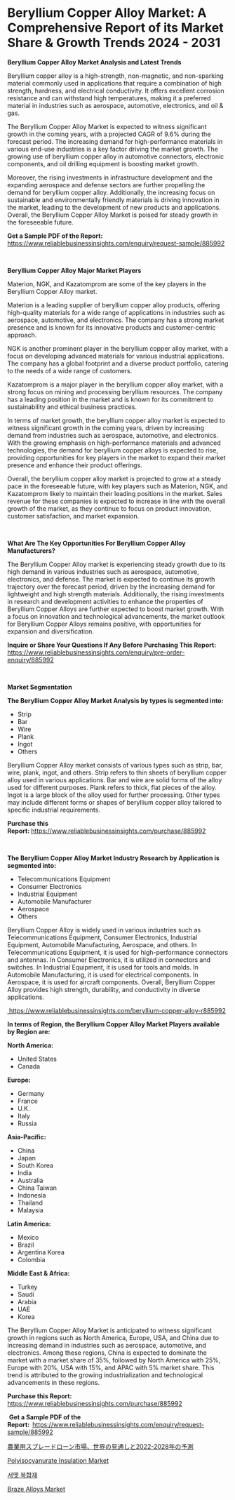 <p><h1>Beryllium Copper Alloy Market: A Comprehensive Report of its Market Share & Growth Trends 2024 - 2031</h1></p><p><strong>Beryllium Copper Alloy Market Analysis and Latest Trends</strong></p>
<p><p>Beryllium copper alloy is a high-strength, non-magnetic, and non-sparking material commonly used in applications that require a combination of high strength, hardness, and electrical conductivity. It offers excellent corrosion resistance and can withstand high temperatures, making it a preferred material in industries such as aerospace, automotive, electronics, and oil & gas.</p><p>The Beryllium Copper Alloy Market is expected to witness significant growth in the coming years, with a projected CAGR of 9.6% during the forecast period. The increasing demand for high-performance materials in various end-use industries is a key factor driving the market growth. The growing use of beryllium copper alloy in automotive connectors, electronic components, and oil drilling equipment is boosting market growth.</p><p>Moreover, the rising investments in infrastructure development and the expanding aerospace and defense sectors are further propelling the demand for beryllium copper alloy. Additionally, the increasing focus on sustainable and environmentally friendly materials is driving innovation in the market, leading to the development of new products and applications. Overall, the Beryllium Copper Alloy Market is poised for steady growth in the foreseeable future.</p></p>
<p><strong>Get a Sample PDF of the Report:&nbsp;</strong> <a href="https://www.reliablebusinessinsights.com/enquiry/request-sample/885992">https://www.reliablebusinessinsights.com/enquiry/request-sample/885992</a></p>
<p>&nbsp;</p>
<p><strong>Beryllium Copper Alloy Major Market Players</strong></p>
<p><p>Materion, NGK, and Kazatomprom are some of the key players in the Beryllium Copper Alloy market. </p><p>Materion is a leading supplier of beryllium copper alloy products, offering high-quality materials for a wide range of applications in industries such as aerospace, automotive, and electronics. The company has a strong market presence and is known for its innovative products and customer-centric approach.</p><p>NGK is another prominent player in the beryllium copper alloy market, with a focus on developing advanced materials for various industrial applications. The company has a global footprint and a diverse product portfolio, catering to the needs of a wide range of customers.</p><p>Kazatomprom is a major player in the beryllium copper alloy market, with a strong focus on mining and processing beryllium resources. The company has a leading position in the market and is known for its commitment to sustainability and ethical business practices.</p><p>In terms of market growth, the beryllium copper alloy market is expected to witness significant growth in the coming years, driven by increasing demand from industries such as aerospace, automotive, and electronics. With the growing emphasis on high-performance materials and advanced technologies, the demand for beryllium copper alloys is expected to rise, providing opportunities for key players in the market to expand their market presence and enhance their product offerings.</p><p>Overall, the beryllium copper alloy market is projected to grow at a steady pace in the foreseeable future, with key players such as Materion, NGK, and Kazatomprom likely to maintain their leading positions in the market. Sales revenue for these companies is expected to increase in line with the overall growth of the market, as they continue to focus on product innovation, customer satisfaction, and market expansion.</p></p>
<p>&nbsp;</p>
<p><strong>What Are The Key Opportunities For Beryllium Copper Alloy Manufacturers?</strong></p>
<p><p>The Beryllium Copper Alloy market is experiencing steady growth due to its high demand in various industries such as aerospace, automotive, electronics, and defense. The market is expected to continue its growth trajectory over the forecast period, driven by the increasing demand for lightweight and high strength materials. Additionally, the rising investments in research and development activities to enhance the properties of Beryllium Copper Alloys are further expected to boost market growth. With a focus on innovation and technological advancements, the market outlook for Beryllium Copper Alloys remains positive, with opportunities for expansion and diversification.</p></p>
<p><strong>Inquire or Share Your Questions If Any Before Purchasing This Report:</strong> <a href="https://www.reliablebusinessinsights.com/enquiry/pre-order-enquiry/885992">https://www.reliablebusinessinsights.com/enquiry/pre-order-enquiry/885992</a></p>
<p>&nbsp;</p>
<p><strong>Market Segmentation</strong></p>
<p><strong>The Beryllium Copper Alloy Market Analysis by types is segmented into:</strong></p>
<p><ul><li>Strip</li><li>Bar</li><li>Wire</li><li>Plank</li><li>Ingot</li><li>Others</li></ul></p>
<p><p>Beryllium Copper Alloy market consists of various types such as strip, bar, wire, plank, ingot, and others. Strip refers to thin sheets of beryllium copper alloy used in various applications. Bar and wire are solid forms of the alloy used for different purposes. Plank refers to thick, flat pieces of the alloy. Ingot is a large block of the alloy used for further processing. Other types may include different forms or shapes of beryllium copper alloy tailored to specific industrial requirements.</p></p>
<p><strong>Purchase this Report:&nbsp;</strong><a href="https://www.reliablebusinessinsights.com/purchase/885992">https://www.reliablebusinessinsights.com/purchase/885992</a></p>
<p>&nbsp;</p>
<p><strong>The Beryllium Copper Alloy Market Industry Research by Application is segmented into:</strong></p>
<p><ul><li>Telecommunications Equipment</li><li>Consumer Electronics</li><li>Industrial Equipment</li><li>Automobile Manufacturer</li><li>Aerospace</li><li>Others</li></ul></p>
<p><p>Beryllium Copper Alloy is widely used in various industries such as Telecommunications Equipment, Consumer Electronics, Industrial Equipment, Automobile Manufacturing, Aerospace, and others. In Telecommunications Equipment, it is used for high-performance connectors and antennas. In Consumer Electronics, it is utilized in connectors and switches. In Industrial Equipment, it is used for tools and molds. In Automobile Manufacturing, it is used for electrical components. In Aerospace, it is used for aircraft components. Overall, Beryllium Copper Alloy provides high strength, durability, and conductivity in diverse applications.</p></p>
<p><a href="https://www.reliablebusinessinsights.com/beryllium-copper-alloy-r885992">&nbsp;https://www.reliablebusinessinsights.com/beryllium-copper-alloy-r885992</a></p>
<p><strong>In terms of Region, the Beryllium Copper Alloy Market Players available by Region are:</strong></p>
<p>
    <p> <strong> North America: </strong>
        <ul>
            <li>United States</li>
            <li>Canada</li>
        </ul>
        </p> 
    <p> <strong> Europe: </strong>
        <ul>
            <li>Germany</li>
            <li>France</li>
            <li>U.K.</li>
            <li>Italy</li>
            <li>Russia</li>
        </ul>
        </p> 
    <p> <strong> Asia-Pacific: </strong>
        <ul>
            <li>China</li>
            <li>Japan</li>
            <li>South Korea</li>
            <li>India</li>
            <li>Australia</li>
            <li>China Taiwan</li>
            <li>Indonesia</li>
            <li>Thailand</li>
            <li>Malaysia</li>
        </ul>
        </p> 
    <p> <strong> Latin America: </strong>
        <ul>
            <li>Mexico</li>
            <li>Brazil</li>
            <li>Argentina Korea</li>
            <li>Colombia</li>
        </ul>
        </p> 
    <p> <strong> Middle East & Africa: </strong>
        <ul>
            <li>Turkey</li>
            <li>Saudi</li>
            <li>Arabia</li>
            <li>UAE</li>
            <li>Korea</li>
        </ul>
    </p>
    </p>
<p><p>The Beryllium Copper Alloy Market is anticipated to witness significant growth in regions such as North America, Europe, USA, and China due to increasing demand in industries such as aerospace, automotive, and electronics. Among these regions, China is expected to dominate the market with a market share of 35%, followed by North America with 25%, Europe with 20%, USA with 15%, and APAC with 5% market share. This trend is attributed to the growing industrialization and technological advancements in these regions.</p></p>
<p><strong>Purchase this Report: </strong><a href="https://www.reliablebusinessinsights.com/purchase/885992">https://www.reliablebusinessinsights.com/purchase/885992</a></p>
<p>&nbsp;<strong>Get a Sample PDF of the Report:&nbsp;&nbsp;</strong><a href="https://www.reliablebusinessinsights.com/enquiry/request-sample/885992">https://www.reliablebusinessinsights.com/enquiry/request-sample/885992</a></p>
<p><strong></strong></p>
<p><p><a href="https://github.com/Fatimaklein1/Market-Research-Report-List-1/blob/main/5989824130647.md">農業用スプレードローン市場、世界の見通しと2022-2028年の予測</a></p><p><a href="https://github.com/YashRP12/Market-Research-Report-List-5/blob/main/polyisocyanurate-insulation-market.md">Polyisocyanurate Insulation Market</a></p><p><a href="https://github.com/mdmazharulnwr786/Market-Research-Report-List-1/blob/main/7718292118992.md">서멧 복합재</a></p><p><a href="https://github.com/Gilanghao0/Market-Research-Report-List-1/blob/main/braze-alloys-market.md">Braze Alloys Market</a></p></p>